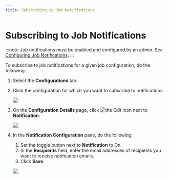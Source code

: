 ```yaml
---
title: Subscribing to Job Notifications
---
```


# Subscribing to Job Notifications

:::note
Job notifications must be enabled and configured by an admin. See [Configuring Job Notifications](../admin/setup-job-notifications).
:::

To subscribe to job notifications for a given job configuration, do the following:

1. Select the **Configurations** tab.
2. Click the configuration for which you want to subscribe to notifications:

   ![](/img/Configuration-Select.png)

3. On the **Configuration Details** page, click <img src="/img/icons/edit-icon.png" className="icon" alt="the Edit icon"/> next to **Notification**:
   
   ![](/img/Notification-Edit.png)

4. In the **Notification Configuration** pane, do the following:
    1. Set the toggle button next to **Notification** to On.
    2. In the **Recipients** field, enter the email addresses of recipients you want to receive notification emails.
    3. Click **Save**.
   
   ![](/img/Notification-On.png)
